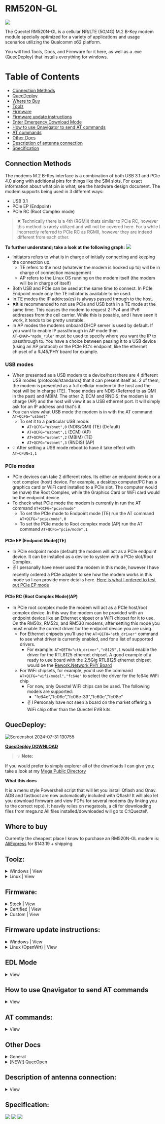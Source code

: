 # RM520N-GL
![](https://github.com/iamromulan/RM520N-GL/blob/main/Images/rm520.png?raw=tru)

The Quectel RM520N-GL is a cellular NR/LTE (5G/4G) M.2 B-Key modem module specially optimized for a variety of applications and usage scenarios utilizing the Qualcomm x62 platform.

You will find Tools, Docs, and Firmware for it here, as well as a .exe (QuecDeploy) that installs everything for windows.

# Table of Contents
- [Connection Methods](#connection-methods)
- [QuecDeploy](#quecdeploy)
- [Where to Buy](#where-to-buy)
- [Toolz](#toolz)
- [Firmware](#firmware)
- [Firmware update instructions](#firmware-update-instructions)
- [Enter Emergency Download Mode](#edl-mode)
- [How to use Qnavigator to send AT commands](#how-to-use-qnavigator-to-send-at-commands)
- [AT commands](#at-commands)
- [Other Docs](#other-docs)
- [Description of antenna connection](#description-of-antenna-connection)
- [Specification](#specification)

## Connection Methods
The modems M.2 B-Key interface is a combination of both USB 3.1 and PCIe 4.0 along with additional pins for things like the SIM slots. For exact information about what pin is what, see the hardware design document. The modem supports being used in 3 different ways:
- USB 3.1
- PCIe EP (Endpoint)
- PCIe RC (Root Complex mode)

>:x: Technically there is a 4th (RGMII) thats similar to PCIe RC, however this method is rarely utilized and will not be covered here. For a while I incorrectly referred to PCIe RC as RGMII, however they are indeed different from each other.

**To further understand; take a look at the following graph:**
![](https://github.com/iamromulan/RM520N-GL/blob/main/Images/connection_methods.png?raw=tru)

- Initiators refers to what is in charge of initially connecting and keeping the connection up. 
     - TE refers to the host (whatever the modem is hooked up to) will be in charge of connection management 
     - AP refers to the Linux OS running on the modem itself (the modem will be in charge of itself)
- Both USB and PCIe can be used at the same time to connect. In PCIe Endpoint mode only the TE initiator is available to be used.
- In TE modes the IP address(es) is always passed through to the host.
- :x:It is recommended to not use PCIe and USB both in a TE mode at the same time. This causes the modem to request 2 IPv4 and IPv6 addresses from the cell carrier. While this is posable, and I have seen it work, it tends to be pretty unstable.
- In AP modes the modems onboard DHCP server is used by default. If you want to enable IP passthrough in AP mode then ``AT+QMAP="mpdn_rule"`` must be used to specify where you want the IP to passthrough to. You have a choice between passing it to a USB device (using an AP protocol) or the PCIe RC's endpoint, like the ethernet chipset of a RJ45/PHY board for example. 

### USB modes
- When presented as a USB  modem to a device/host there are 4 different USB modes (protocols/standards) that it can present itself as. 2 of them, the modem is presented as a full cellular modem to the host and the host will be in charge (TE). Those modes are NDIS (Referred to as QMI in the past) and MBIM. The other 2; ECM and RNDIS; the modem is in charge (AP) and the host will view it as a USB ethernet port. It will simply ask for an IP address and that's it.
- You can view what USB mode the modem is in with the AT command: ``AT+QCFG="usbnet"``
  - To set it to a particular USB mode:
    - ``AT+QCFG="usbnet",0`` (NDIS/QMI) (TE) (Default)
    - ``AT+QCFG="usbnet",1`` (ECM) (AP)
    - ``AT+QCFG="usbnet",2`` (MBIM) (TE)
    - ``AT+QCFG="usbnet",3`` (RNDIS) (AP)
- :bulb: After setting a USB mode reboot to have it  take effect with ``AT+CFUN=1,1``

### PCIe modes
- PCIe devices can take 2 different roles. Its either an endpoint device or a root complex (host) device. For example, a desktop computer/PC has a graphics card or WiFi card installed to a PCIe slot. The computer would be (have) the Root Complex, while the Graphics Card or WiFi card would be the endpoint device.
- To check what PCIe mode the modem is currently in run the AT command ``AT+QCFG="pcie/mode"``
  - To set the PCIe mode to Endpoint mode (TE) run the AT command ``AT+QCFG="pcie/mode",0`` 
  - To set the PCIe mode to Root complex mode (AP) run the AT command ``AT+QCFG="pcie/mode",1``
#### PCIe EP (Endpoint Mode)(TE)
- In PCIe endpoint mode (default) the modem will act as a PCIe endpoint device. It can be installed as a device to system with a PCIe slot/Root Complex.
- :v: I personally have never used the modem in this mode, however I have recently ordered a PCIe adapter to see how the modem works in this mode so I can provide more details here. [Here is what I ordered to test out PCIe EP mode](https://www.aliexpress.us/item/3256805348610910.html?spm=a2g0o.order_list.order_list_main.5.495c1802OmVmY4&gatewayAdapt=glo2usa)

#### PCIe RC (Root Complex Mode)(AP)
- In PCIe root complex mode the modem will act as a PCIe host/root complex device. In this way the modem can be provided with an endpoint device like an Ethernet chipset or a WiFi chipset for it to use. On the RM50x, RM52x, and RM530 modems, after setting this mode you must enable the correct driver for the endpoint device you are using. 
  - For Ethernet chipsets you'll use the ``AT+QETH="eth_driver"`` command to see what driver is currently enabled, and for a list of supported drivers. 
      - For example: ``AT+QETH="eth_driver","r8125",1`` would enable the driver for the RTL8125 ethernet chipset. A good example of a ready to use board with the 2.5Gig RTL8125 ethernet chipset would be the [Rework.Network PHY Board](rework.network/collections/lte-home-gateway/products/5g2phy)
   - For WiFi chipsets, for example, you'd use the command ``AT+QCFG="wifi/model","fc64e"`` to select the driver for the fc64e WiFi chip
     - For now, only Quectel WiFi chips can be used. The following models are supported:
       - "fc64e","fc06e","fc06e-33","fc60e","fc08e"
      - :v: I Personaly have not seen a board on the market offering a WiFi chip other than the Quectel EVB kits.

## QuecDeploy:
![Screenshot 2024-07-31 130755](https://github.com/user-attachments/assets/dc351b48-3682-4181-b33c-843136221d1c)

**[QuecDeploy DOWNLOAD](https://github.com/iamromulan/rm520n-gl/releases)**

> :bulb: **Note:**

If you would prefer to simply explorer all of the downloads I can give you; take a look at my [Mega Public Directory](https://mega.nz/folder/CRFWlIpQ#grOByBgkfZe5uLMkX2M2XA)

**What this does**

It is a menu style Powershell script that will let you install Qflash and Qnav. ADB and fastboot are now automatically included with Qflash! It will also let you download firmware and view PDFs for several modems (by linking you to the correct repo). It heavily relies on megatools, a cli for downloading files from mega.nz
All files installed/downloaded will go to C:\Quectel\

## Where to buy

Currently the cheapest place I know to purchase an RM520N-GL modem is: [AliExpress](https://a.aliexpress.com/_mNz3KBw) for $143.19 + shipping


## Toolz:
<details>
   <summary>Windows | View</summary>

[Quectel Windows USB Driver(Q) NDIS V2.7](https://mega.nz/file/zJd1CYbL#OuzK4SaghBZuQ_RLstw--I38179sZM7TkkktL2IIsm4) (Recommended)

[Quectel Windows USB Driver(Q) ECM V1.0](https://mega.nz/file/7IEjESSB#5jj1v7F3WWVfy6cFzdvfCHxaoTENMgBW2v_94NtgpoA)

[Quectel Windows USB Driver(Q) MBIM V1.3](https://mega.nz/file/XRc0nZSQ#9hPjcrasgOQ9ej_tWQhvC6_NQC3iZMIdu0t17sz7AHE)

[Quectel Windows USB Driver(Q) RNDIS V1.1](https://mega.nz/file/vRN1ERaL#0zp9di4iFEaamkczsmw_Xaxr3fcWS7in9ODXZ73l8Lg)

[Quectel Windows PCIe Driver 1.0.0.2](https://mega.nz/file/qVlQFTaL#Fdpcf7jpl-Cg_eoauRU0U1k2jUcF2Zqv88F6SaOf8ig)

[QFlash V7.1 EN](https://mega.nz/file/bdUWiKSQ#7RPymUcm7Rgdjf9mRsWjuf9zXia5qxV7NZWMLruvb5A) 

[QFlash V6.9 EN](https://mega.nz/file/vdFH0LrB#lnrp3G4HEmgcwGTViQzpFm2iNxBYe5k_EkdGRvglJdA)

[QFlash_PCIE_V1.0](https://mega.nz/file/SB9C3JqR#1qrUfTIzL0n-Wwpsnz8MIDjH4rifp5V8Tshax5Te7Ho)

[Qnavigator V1.6.10](https://mega.nz/file/2RMFAbCT#zq3r9TmEF8REXK6PkuAXFiuyPI5Tw4oqYnHGEiSmoD4)

[QCOM V1.8.2](https://mega.nz/file/CVcFgQLI#b1AfPvmIq9N_MHQBi8MkZFphADdW3Af7Hc8kFH0LiW8)

</details>

<details>
   <summary>Linux | View</summary>

[QFirehose V1.4.17](https://mega.nz/file/HNdEHI5I#tbOhCRS5vNZ-J9eEVVD_ip-YrU2cIYeD9bLO0j24gz4)

[Quectel Linux PCIE MHI Driver V1.3.3](https://mega.nz/file/fE8T1bRZ#U3WfgbiJZpui4rQ9zBuQnGuwLJu4FaQJsWYTvvPnHhI)

[Quectel Linux Android SPRD PCIE Driver V1.1.1](https://mega.nz/file/uBk3GDRA#3iILSy8HrFaC9Ug1xV1qmOlsz_UTfM6WD4_0lgFAZ30)

[Quectel Linux Android QMI WWAN_Driver V1.2.1](https://mega.nz/file/LcsVzLjT#jBPdvFz00TBcNef3uQ1KxxnftkVl4qchZ_aTLQuY-2E)

[Quectel Linux Android GobiNet Driver V1.6.3](https://mega.nz/file/TZczXQxa#pEjC2KJoDJISxdgGyNyqOJ3Wf8eNViTdUa5snNL0G8c)

[Quectel Android RIL Driver V3.6.14](https://mega.nz/file/yEs1GTQK#fl-i61X19PEe_zVbKSahlo4SmL10ADfrmZNoJkYLOGs)

</details>

## Firmware:
<details>
   <summary>Stock | View</summary>

| Date | Version | Link |
| --- | --- | --- |
| `2024-06-20` | *RM520NGLAAR01A08M4G* | <a href="https://mega.nz/file/eBVFhDhZ#1or8iMpmJiIKtZAPjo3rBTL2rit-pMFyZN10VSUzbgg">Download</a> |
| `2024-04-03` | *RM520NGLAAR01A08M4G* | <a href="https://mega.nz/file/ucclVCLT#chq0HzixUTPoNpG9G2duv5Xhj2JChz2ALa6QJpZJ3kY">Download</a> |
| `2024-02-01` | *RM520NGLAAR01A08M4G* | <a href="https://mega.nz/file/2NdzWKJJ#n4EbQkh17Pwfkfxzz-ZbjN5MFK6fJVRgLx6Chh43QRk">Download</a> |
| `2023-07-20` | *RM520NGLAAR01A08M4G* | <a href="https://mega.nz/file/SYMh0YwI#xLaLs8qeOMOmic1wHLROrZedZ3USmNzGrSkFddOiAzk">Download</a> |
| `2023-07-12` | *RM520NGLAAR01A07M4G* | <a href="https://mega.nz/file/LJd2yYxQ#lPdFog6G_5RFdKCltnpGKrblvEFOiW-Ctumz72LNMns">Download</a> |
| `2023-03-27` | *RM520NGLAAR01A07M4G* | <a href="https://mega.nz/file/bFdVlJAB#-vDBJ4ywc4aM68ECG2Sef2i-5VuCHk-is05Y5HRyUJM">Download</a> |
| `2023-01-20` | *RM520NGLAAR01A06M4G* | <a href="https://mega.nz/file/TJ8m1QoB#V7Gt1KHpbQIw8J66wo07PMqamGjQK1uXfu1etbjENvs">Download</a> |
| `2022-12-26` | *RM520NGLAAR01A06M4G* | <a href="https://mega.nz/file/7dVlmaRL#oGc7xp0BwjweSqACmxWHjlAZwVuBNtNa-v1z6ob43oQ">Download</a> |

</details>

<details>
   <summary>Certified | View</summary>

| Date | Version | Link |
| --- | --- | --- |
| `2024-08-09` | *RM520NGLAAR03A04M4G* | <a href="https://mega.nz/file/GYEVXZbT#h4URXFp0VVl4IWklv24bbtKiZU-bWy96WjSeGVu-Li0">Download</a> |
| `2024-03-28` | *RM520NGLAAR03A03M4G* | <a href="https://mega.nz/file/PcV0DDzA#aeQkP3V6WnzvO5BUPTw0Vm1Zdb5n9AA0Zb3ebSsHYlM">Download</a> |
| `2024-01-02` | *RM520NGLAAR03A01M4G* | <a href="https://mega.nz/file/fdE1iY4T#4q_gz03GbQZ6mR3-SdQVptelwNPrklVSPWa1VcH9pVo">Download</a> |
| `2023-11-26` | *RM520NGLAAR03A02M4GA* | <a href="https://mega.nz/file/uZsCkCyL#XxVYTEuPJJOxz1WrSHmkdTbNMvziU9LIDTPIbTh2rkg">Download</a> |
| `2023-07-25` | *RM520NGLAAR03A03M4G* | <a href="https://mega.nz/file/TJFSiBqJ#DVPT-QX60A7pSFVXxxukMDSXTZswTl39XlTEH_NWWpM">Download</a> |
| `2023-05-12` | *RM520NGLAAR03A01M4G* | <a href="https://mega.nz/file/yd8ATTCb#ZIbLL2GWnTG_j8RzMaHV4fN5P6v4zBKc1MLfGX5BXH0">Download</a> |

</details>

<details>
   <summary>Custom | View</summary>
   
| Date | Version | Link | Full Project |
| --- | --- | --- | --- |
| `R01.00.04_2023-11-07` | *Arixolink RM520NGLAAR03A01M4G OCPU_BETA_20230419C* | [Download](https://mega.nz/file/fZcUjCLK#LOav6ZB9ZK15Vm8Nph1s6LpbmHTZNn0f8MsjvFcby1c) | [Download](https://mega.nz/file/mRMVjSxB#EzL7rK5hy2VGXdj31R3jAWFDkncnvwxviaqVRzPcTY0)
   
</details>

## Firmware update instructions:

<details>
   <summary>Windows | View</summary>

Step 1.
> Install modem drivers [Quectel Windows USB Driver(Q) NDIS V2.7](https://mega.nz/file/zJd1CYbL#OuzK4SaghBZuQ_RLstw--I38179sZM7TkkktL2IIsm4)  on your system. The [QuecDeploy](#quecdeploy) tool will help you do this as well. If you don't already have QFlash 7.1 install it from the [QuecDeploy](#quecdeploy) tool or the respective link in [Toolz](#toolz)

Step 2.
> Connect modem to your computer, by USB

Step 3.
> Go to device manager and check if the new COM ports are visible in the system. Restart your computer if the new COM ports are not visible.

![](https://github.com/iamromulan/RM520N-GL/blob/main/Images/devman_ports.png?raw=tru)

> Remember the number of the COM port described as "DM Port".

Step 4.
> Open Qflash 

> Remember to avoid spaces in the path where QFlash is installed to and firmware location
> :bulb: Example: C:\Quectel\Q flash\ is bad while C:\Quectel\Qflash\ is good (If you installed Qflash and downloaded your firmware with [QuecTool](#quectool) then you don't need to worry about this.)
> Click Load FW Files.
![](https://github.com/iamromulan/RM520N-GL/blob/main/Images/qflash_loadfw.png?raw=tru)

> In the new window, go to the `\update\firehose` folder of the firmware and select the `partition_complete` file. Then click the Open button. 

>If you downloaded your firmware with [QuecTool](#quectool) then go to C:\Quectel\firmware\RM520NGL\type\fimrware\update\firehose\

![](https://github.com/iamromulan/RM520N-GL/blob/main/Images/qflash_sel_fw.png?raw=tru)

Step 5.

> Select the COM port number as the DM port from step 3 and set the baud rate to `460800`

![](https://github.com/iamromulan/RM520N-GL/blob/main/Images/portbaudqflash.png?raw=tru)

Step 6.
> Start updating modem firmware.

![](https://github.com/iamromulan/RM520N-GL/blob/main/Images/qflash_start.png?raw=tru)

</details>

<details>
   <summary>Linux (OpenWrt) | View</summary>

Step 1.
> Install the qfirehose package.
> In console, run commands.

``` bash
opkg update
opkg install qfirehose
```
Step 2.
> Using WinSCP, copy the extracted modem firmware to the \tmp folder on the router.

Step 3.
> Start updating modem firmware.
> In console, run command.

``` bash
/usr/bin/qfirehose -f /tmp/RM520NGLAAR03A02M4GA
```

</details>

## EDL Mode

<details>
   <summary> View</summary>
  
### If  for some reason something gets messed up on your modem and you are not able to see the DM port to flash firmware, theres a way to enter EDL mode (Emergency Download Mode)

Typically when you flash firmware the [normal method](#firmware-update-instructions) you use Qflash and select the DM port. When you click start, Qflash tells the DM port (Diagnostics port) to reboot into EDL mode. When the module comes back up only one port will exist: The QDLoader port. This means the modem has entered EDL mode. Qflash will then proceed to flash.

 It is also possible to enter EDL mode by using adb.
The command is:
``adb reboot edl``

However, if you have nothing showing up at all (the modem won't boot) then this is the manual way to enter EDL mode:
### Step 1
Find a m.2 board where the slot is on the edge. That way you can see the back of the module. For this example, I will use the [Rework.Network Ethernet M.2 Board](rework.network/collections/lte-home-gateway/products/5g2phy)

It is also possible to take a regular M.2 to USB adapter and cut the board so the back of the modem will be visible. This is dependent on the circuity layout of the particular m.2 to USB adapter board.

### Step 2
**Place the modem in the board and turn it upside down on a static free surface, and connect the USB cable to the board. Be prepared to connect it to you PC but don't do it yet.**

### Step 3

For the RM500-RM530 series modems, you'll need a small wire or cable tie. I ended up striping the ends off a cable tie. See below.....
![](https://github.com/iamromulan/RM521F-GL/blob/main/Images/edl_tool.png?raw=tru)

### Step 4
Open Device manager on your PC and keep and eye on the ports section.
Using the tool from step 3, trip the 2 contacts on the back of the modem **at the same time as plugging the USB to your PC**.  If you are successful, the QDLoader port should instantly appear. You do not need to keep the 2 contacts on the back tripped after you plug it in and see the QDLoader port. If the QDLoader port doesn't show up within 3 seconds, unplug the USB and try again.

For the RM500-RM530 modems these are the correct ports to jump:
![](https://github.com/iamromulan/RM521F-GL/blob/main/Images/edl1.jpg?raw=tru)
**Here is how I did it. Remember plug the USB in at the same time as doing this:**
![](https://github.com/iamromulan/RM521F-GL/blob/main/Images/521_edl.png?raw=tru)

### Step 5

At this point you should see the QDLoader port in device manager:
 ![](https://github.com/iamromulan/RM521F-GL/blob/main/Images/qdloader.png?raw=tru)

Follow the steps from the [normal method](#firmware-update-instructions) and treat the QDLoader port as the DM port.
</details>

## How to use Qnavigator to send AT commands

<details>
   <summary> View</summary>

Connect your modem to your computer by USB. Either through a USB to m.2 B-key sled (should have a sim slot as well) from Amazon or by using a PCIe RC (RJ45 sled) USB C port.
### If you installed by using [QuecDeploy](#quecdeploy): 
You should already have a desktop icon and start menu shortcut for Qnavigator.
#### 1. Open Qnavagator, you'll be presented with this screen, just press escape (ESC) to skip their directions. 
![COM ports](https://github.com/iamromulan/quectel-rgmii-configuration-notes/blob/main/images/qnavfirst.png?raw=true)
#### 2. Uncheck Automatic initialization (circled in red) and click the COM plug icon (circled in green)
![COM ports](https://github.com/iamromulan/quectel-rgmii-configuration-notes/blob/main/images/qnavsec.png?raw=true)
#### 3. Click ok, the correct port will already be auto selected
![qnavCOMport](https://github.com/iamromulan/quectel-rgmii-configuration-notes/blob/main/images/qnavport.png?raw=true)
#### 4. Click Connect to module, then in the lower right type your AT command and press send. The response will be shown above.
![at](https://github.com/iamromulan/quectel-rgmii-configuration-notes/blob/main/images/qnavat.png?raw=true)

</details>

## AT commands:
<details>
   <summary>View</summary>


| Date | Version | Link |
| --- | --- | --- |
| `2024-02-07` | *RM50X and RM52X series modems AT Commands (some apply to RM550/551)* | <a href="https://mega.nz/file/WZsgHZ7C#XcE0LPkzgb_aS7o8yEeCMSEA_YzCxflXBgfxOsOrt3M">View/Download</a> |
| `2023-07-31` | *RM50X and RM52X series modems AT Commands* | <a href="https://mega.nz/file/mNFyxD6K#Y_YVlSEWNn9tz9dpHvY1rSZuDR_gEB6XEVIQ0nGrCJQ">View/Download</a> |
| `2022-08-12` | *RM50X and RM52X series modems AT Commands* | <a href="https://mega.nz/file/WRFQSLIY#leMbHiKL_jmEy2LZMp1-3aI2BLW2m8vkNFl8ApT3FQw">View/Download</a> |
| `2021-08-09` | *RM50X and RM52X series modems AT Commands* | <a href="https://mega.nz/file/vEE1lR4L#FS1_8YIZgqEEcyjWG1__RMI5IeiTc6yrwU9xw6bCpsQ">View/Download</a> |
| `2020-10-09` | *RM50X and RM52X series modems AT Commands* | <a href="https://mega.nz/file/HcVVAA7Q#QuJZIaN0EkBvLYqFhSUCv_qjx0aGsSG04VXUp1huATw">View/Download</a> |

</details>


## Other Docs
<details>
   <summary>General</summary>

[[NEW!] Quectel 5G&LTE-Advanced Module Product Overview V7.1](https://www2.quectel.com/5GLTEAdvance)

[Quectel Product Brochure V7.7](https://mega.nz/file/2Z1HCKLR#8dxbdpXK-CC8_MWnJ_O4ykFqb08ljhzmj0MHK5b1nWI)

[Quectel Product Brochure V7.4](https://mega.nz/file/TEsUkTKD#iJVMKIMRH-gaIwoSZkUDgmAU3s9hjL3I1brFHeV0t-I) (Includes the canceled RM521F-GL module) 

[QCOM User Guide V1.1](https://mega.nz/file/HMsgAI7Q#kVLf7ETrE13zrsUUmdq2NUe2d26ZSkbeqgmNXQ4offw)

[QFlash User Guide V5.5](https://mega.nz/file/KFsHgbSS#kJYBxnQk3--lsXpCg0fz7V7551_GzlDPu27Uo7hPNXo)

[[Updated!] Quectel RM520N-GL Hardware Design](https://mega.nz/file/fRlBgSDb#zusk1tH29-4HGu9tJJfxkpARlbo-LBwz3h4Bqk9qTEI)

[[NEW!] Reference Design](https://mega.nz/file/TcdFgJhQ#C6zNX0rSsrLOFy5bqUk5fnPZ-W7vFQBvh8gVyOxfNmk)

[[NEW!] A/B System Update Guide](https://mega.nz/file/vAcmWAzK#3IkjR9WLL9BQjKV9SEvDsuNgp-g0Bbm-TcLtRqMR6H8)

[[NEW!] DFOTA Upgrade Process](https://mega.nz/file/zAcUEIDL#_qEpH1C3rmDpaKFTUyud4zQY88pUEKrHhN1-qzY21bE)

[[NEW!] TCP/IP Application Note](https://mega.nz/file/Oc1C1DIQ#mucxYGBrauLJAhQUKDuIB9cb_ETuod743XE_eb-boqE)

[[NEW!] Data Call Application Note](https://mega.nz/file/KV1XSYAT#sKN5N1HPjHETpk06zi7s_FXGNR2HaxIp4Qbw_cmy3Vc)

[[NEW!] eSIM LPA Application Note 1.1](https://mega.nz/file/CN1HQKyb#18bN9uZKJf6zInXDhsLWMW1mlP2tkM_QpC1X8i9r_v8)

[[NEW!] eSIM LPA Application Note 1.0](https://mega.nz/file/KU1QWYzC#9CB5ikUD6-YtcUzjaACEeA3YobYJXUhddalFRZ1KTZ4)

[[NEW!] Voice Over ttyUSB Application Note](https://mega.nz/file/aBkDSQAK#JMy2f4n-hMfDHoFbc6uQkOpr-lhc58v6Kqp0-NUH8rE)

[[NEW!] External VoLTE stack Application Note](https://mega.nz/file/KAkFyTJQ#GekOQec5Ma2THtbQRQWfsK9_z6pGpFHe1XYxS1wMw-g)

[[NEW!] File Application Note](https://mega.nz/file/jUEzlYaT#4ayxXXgZ62yr4qUPMneocvm_1ZhZ_N9y1mclvi5rrv4)

[[NEW!] GNSS Application Note](https://mega.nz/file/fY1w3QIK#XyrfW-cIHq30ZsLwFS7pJxc-6ZwAAP32Omh7IPLbSeY)

[[NEW!] HTTP(S) Application Note](https://mega.nz/file/nc810Jhb#gsnFEC8vhGYV_IY6boIKraz-aTnIr8oFOoAuph6lndM)

[[NEW!] Software Thermal Management Guide](https://mega.nz/file/6cNWERgL#hNHEBKAbLoZzzUoBxdzHmyH_TR9cAV1gM5SCCyKLlHA)

[[NEW!] Thermal Design Guide](https://mega.nz/file/bJE1zbDQ#gj1-4KrFbhLLbSUaoaKNhbVRz7M-X5beMXFcwwbyGss)

[[NEW!] 5G Network Status Judgement Introduction](https://mega.nz/file/aIsWgKRB#n7YcwAsreFfCYTcTw0Vk06Y0EQk6yYwa8AwP1IMuRHQ)

[[NEW!] CA Combos Spreadsheet](https://mega.nz/file/HIMRkAwA#7O19pLJwHKF2cYRs_y68sKo2Vd7HmjRmmBrnUOFrSuo)

</details>

<details>
   <summary>[NEW!] QuecOpen</summary>

[DFOTA Generation Tool Directions](https://mega.nz/file/LRVDDYCQ#VFARx9j_0g43LaBS_-4IPDjQwAR55dePl4eVgFQcGXY)

[[NEW!] FullFOTA Update Guide](https://mega.nz/file/qBt3jTBD#f7KaTzcHwtDhBO6pmucQUqjfUh2Ue91ywMasldNrCh4)

[[NEW!] Virtual Port Programming for AT Command Sending and Receiving Guide](https://mega.nz/file/LNMUAarY#auGqgn3m-6_s1v3jOQ3W7YiqfKU_2Obn5mGMzbtPXzY)

[[NEW!] Device Management and Cellular Network Development Guide](https://mega.nz/file/nQdUlS5S#u9NCOPapYfc6LlCzC2SYSPKORokG3NGMwV7L7u_cjRM)

[[NEW!] Linux System Time Synchronization Guide](https://mega.nz/file/3d1HlKYL#j3dEHFOHTpaMbogDgn2WCRSiilWNMzila21eZHwvmok)

[[NEW!] Open-Source Software Package Cross-Compilation Guide](https://mega.nz/file/mdkU1b6A#gjq-N6__TMZrSTe4oXurworrwDlUsCDCCHJg-pQ2fXk)

[[NEW!] SIM and SMS Development Guide](https://mega.nz/file/uQ0BkS5Z#uaSgFc8yEbHKuS0_vefbVeeZHEVsfJ27PhehivArQcw)

[[NEW!] Upgrade via LAN Application Note](https://mega.nz/file/6Q1Q0R5Z#WQyE8ab0PgTkFQDeV_g5qxDom-4KQB2vyvqARyEG09o)

</details>

## Description of antenna connection:
<details>
   <summary>View</summary>
 
![](https://github.com/iamromulan/RM520N-GL/blob/main/Images/520_ant_pairs.png?raw=tru)
![](https://github.com/iamromulan/RM520N-GL/blob/main/Images/520_ant_discrip.png?raw=tru)

</details>

## Specification:
![](https://github.com/iamromulan/RM520N-GL/blob/main/Images/rm520_specs_2.png?raw=tru)
![](https://github.com/iamromulan/RM520N-GL/blob/main/Images/520_salesdoc.png?raw=tru)
![](https://github.com/iamromulan/RM520N-GL/blob/main/Images/rm520_specs.png?raw=tru)
